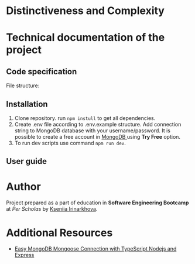 # Distinctiveness and Complexity


# Technical documentation of the project
## Code specification
File structure:


## Installation
1. Clone repository. run `npm instull` to get all dependencies.
2. Create .env file according to .env.example structure. Add connection string to MongoDB database with your username/password. It is possible to create a free account in [MongoDB ](https://www.mongodb.com/) using **Try Free** option.
3. To run dev scripts use command `npm run dev`.


## User guide


# Author
Project prepared as a part of education in **Software Engineering Bootcamp** at *Per Scholas* by [Kseniia Irinarkhova](https://www.linkedin.com/in/kseniia-irinarkhova/).

# Additional Resources
- [Easy MongoDB Mongoose Connection with TypeScript Nodejs and Express](https://thriveread.com/mongodb-mongoose-connection-with-typescript-nodejs-and-express/)
